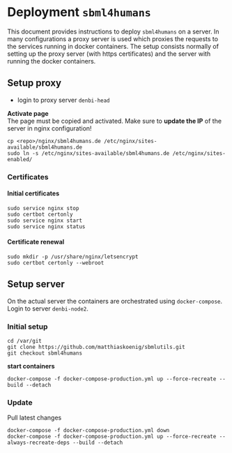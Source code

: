 # Deployment `sbml4humans`
This document provides instructions to deploy `sbml4humans` on a server. In many configurations a proxy server is used which proxies the requests to the services running in docker containers. The setup consists normally of setting up the proxy server (with https certificates) and the server with running the docker containers.
## Setup proxy
- login to proxy server `denbi-head`

**Activate page**  
The page must be copied and activated. Make sure to **update the IP** of the server in nginx configuration!
```
cp <repo>/nginx/sbml4humans.de /etc/nginx/sites-available/sbml4humans.de
sudo ln -s /etc/nginx/sites-available/sbml4humans.de /etc/nginx/sites-enabled/
```

 

### Certificates
#### Initial certificates
```
sudo service nginx stop
sudo certbot certonly
sudo service nginx start
sudo service nginx status
```


#### Certificate renewal
```
sudo mkdir -p /usr/share/nginx/letsencrypt
sudo certbot certonly --webroot
```

## Setup server
On the actual server the containers are orchestrated using `docker-compose`.
Login to server `denbi-node2`.

### Initial setup
```
cd /var/git
git clone https://github.com/matthiaskoenig/sbmlutils.git
git checkout sbml4humans
```

**start containers**
```
docker-compose -f docker-compose-production.yml up --force-recreate --build --detach
```

### Update
Pull latest changes 
```
docker-compose -f docker-compose-production.yml down
docker-compose -f docker-compose-production.yml up --force-recreate --always-recreate-deps --build --detach
```




